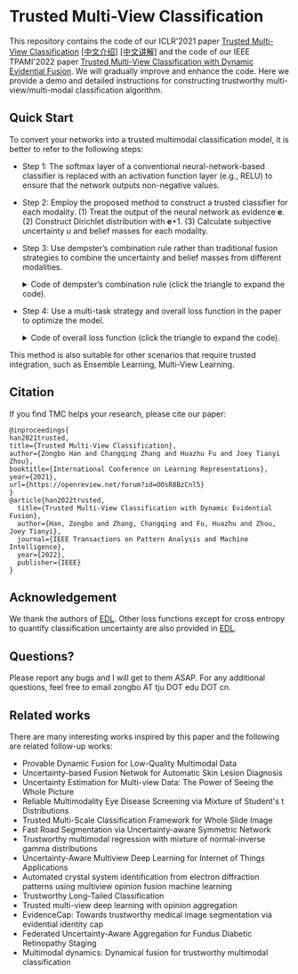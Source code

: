 # Trusted Multi-View Classification

This repository contains the code of our ICLR'2021 paper [Trusted Multi-View Classification](https://arxiv.org/abs/2102.02051) [[中文介绍]](https://mp.weixin.qq.com/s/thx3WSqc64rcEJVOS3OY7A) [[中文讲解]](https://b23.tv/Gll8A1) and the code of our IEEE TPAMI'2022 paper [Trusted Multi-View Classification with Dynamic Evidential Fusion](https://arxiv.org/abs/2204.11423). We will gradually improve and enhance the code. Here we provide a demo and detailed instructions for constructing trustworthy multi-view/multi-modal classification algorithm.

## Quick Start

To convert your networks into a trusted multimodal classification model, it is better to refer to the following steps:

- Step 1: The softmax layer of a conventional neural-network-based classifier is replaced with an activation function layer (e.g., RELU) to ensure that the network outputs non-negative values.
- Step 2: Employ the proposed method to construct a trusted classifier for each modality.  (1) Treat the output of the neural network as evidence $\mathbf{e}$. (2) Construct Dirichlet distribution with $\mathbf{e}$+1. (3) Calculate subjective uncertainty $u$ and belief masses for each modality.
- Step 3: Use dempster’s combination rule rather than traditional fusion strategies to combine the uncertainty and belief masses from different modalities.
    <details>
    <summary>
    Code of dempster’s combination rule (click the triangle to expand the code).
    </summary>

    ```python
    def DS_Combin(self, alpha):
        """
        :param alpha: All Dirichlet distribution parameters.
        :return: Combined Dirichlet distribution parameters.
        """
        def DS_Combin_two(alpha1, alpha2):
            """
            :param alpha1: Dirichlet distribution parameters of view 1
            :param alpha2: Dirichlet distribution parameters of view 2
            :return: Combined Dirichlet distribution parameters
            """
            alpha = dict()
            alpha[0], alpha[1] = alpha1, alpha2
            b, S, E, u = dict(), dict(), dict(), dict()
            for v in range(2):
                S[v] = torch.sum(alpha[v], dim=1, keepdim=True)
                E[v] = alpha[v]-1
                b[v] = E[v]/(S[v].expand(E[v].shape))
                u[v] = self.classes/S[v]

            # b^0 @ b^(0+1)
            bb = torch.bmm(b[0].view(-1, self.classes, 1), b[1].view(-1, 1, self.classes))
            # b^0 * u^1
            uv1_expand = u[1].expand(b[0].shape)
            bu = torch.mul(b[0], uv1_expand)
            # b^1 * u^0
            uv_expand = u[0].expand(b[0].shape)
            ub = torch.mul(b[1], uv_expand)
            # calculate C
            bb_sum = torch.sum(bb, dim=(1, 2), out=None)
            bb_diag = torch.diagonal(bb, dim1=-2, dim2=-1).sum(-1)
            # bb_diag1 = torch.diag(torch.mm(b[v], torch.transpose(b[v+1], 0, 1)))
            C = bb_sum - bb_diag

            # calculate b^a
            b_a = (torch.mul(b[0], b[1]) + bu + ub)/((1-C).view(-1, 1).expand(b[0].shape))
            # calculate u^a
            u_a = torch.mul(u[0], u[1])/((1-C).view(-1, 1).expand(u[0].shape))

            # calculate new S
            S_a = self.classes / u_a
            # calculate new e_k
            e_a = torch.mul(b_a, S_a.expand(b_a.shape))
            alpha_a = e_a + 1
            return alpha_a

        for v in range(len(alpha)-1):
            if v==0:
                alpha_a = DS_Combin_two(alpha[0], alpha[1])
            else:
                alpha_a = DS_Combin_two(alpha_a, alpha[v+1])
        return alpha_a
    ```
    </details>
- Step 4: Use a multi-task strategy and overall loss function in the paper to optimize the model.
    <details>
    <summary>
    Code of overall loss function (click the triangle to expand the code).
    </summary>

    ```python
    def KL(alpha, c):
        beta = torch.ones((1, c)).cuda()
        S_alpha = torch.sum(alpha, dim=1, keepdim=True)
        S_beta = torch.sum(beta, dim=1, keepdim=True)
        lnB = torch.lgamma(S_alpha) - torch.sum(torch.lgamma(alpha), dim=1, keepdim=True)
        lnB_uni = torch.sum(torch.lgamma(beta), dim=1, keepdim=True) - torch.lgamma(S_beta)
        dg0 = torch.digamma(S_alpha)
        dg1 = torch.digamma(alpha)
        kl = torch.sum((alpha - beta) * (dg1 - dg0), dim=1, keepdim=True) + lnB + lnB_uni
        return kl

    def ce_loss(p, alpha, c, global_step, annealing_step):
        S = torch.sum(alpha, dim=1, keepdim=True)
        E = alpha - 1
        label = F.one_hot(p, num_classes=c)
        A = torch.sum(label * (torch.digamma(S) - torch.digamma(alpha)), dim=1, keepdim=True)

        annealing_coef = min(1, global_step / annealing_step)

        alp = E * (1 - label) + 1
        B = annealing_coef * KL(alp, c)

        return (A + B)
    ```
    </details>

This method is also suitable for other scenarios that require trusted integration, such as Ensemble Learning, Multi-View Learning.

## Citation

If you find TMC helps your research, please cite our paper:

```
@inproceedings{
han2021trusted,
title={Trusted Multi-View Classification},
author={Zongbo Han and Changqing Zhang and Huazhu Fu and Joey Tianyi Zhou},
booktitle={International Conference on Learning Representations},
year={2021},
url={https://openreview.net/forum?id=OOsR8BzCnl5}
}
@article{han2022trusted,
  title={Trusted Multi-View Classification with Dynamic Evidential Fusion},
  author={Han, Zongbo and Zhang, Changqing and Fu, Huazhu and Zhou, Joey Tianyi},
  journal={IEEE Transactions on Pattern Analysis and Machine Intelligence},
  year={2022},
  publisher={IEEE}
}
```

## Acknowledgement

We thank the authors of [EDL](https://muratsensoy.github.io/uncertainty.html). Other loss functions except for cross entropy to quantify classification uncertainty are also provided in [EDL](https://muratsensoy.github.io/uncertainty.html).

## Questions?

Please report any bugs and I will get to them ASAP. For any additional questions, feel free to email zongbo AT tju DOT edu DOT cn.

## Related works

There are many interesting works inspired by this paper and the following are related follow-up works:

* Provable Dynamic Fusion for Low-Quality Multimodal Data
* Uncertainty-based Fusion Netwok for Automatic Skin Lesion Diagnosis
* Uncertainty Estimation for Multi-view Data: The Power of Seeing the Whole Picture
* Reliable Multimodality Eye Disease Screening via Mixture of Student's t Distributions
* Trusted Multi-Scale Classification Framework for Whole Slide Image
* Fast Road Segmentation via Uncertainty-aware Symmetric Network
* Trustworthy multimodal regression with mixture of normal-inverse gamma distributions
* Uncertainty-Aware Multiview Deep Learning for Internet of Things Applications
* Automated crystal system identification from electron diffraction patterns using multiview opinion fusion machine learning
* Trustworthy Long-Tailed Classification
* Trusted multi-view deep learning with opinion aggregation
* EvidenceCap: Towards trustworthy medical image segmentation via evidential identity cap
* Federated Uncertainty-Aware Aggregation for Fundus Diabetic Retinopathy Staging
* Multimodal dynamics: Dynamical fusion for trustworthy multimodal classification
